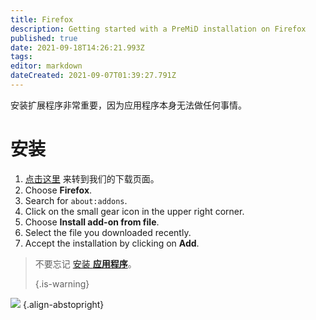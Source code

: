 ```yaml
---
title: Firefox
description: Getting started with a PreMiD installation on Firefox
published: true
date: 2021-09-18T14:26:21.993Z
tags: 
editor: markdown
dateCreated: 2021-09-07T01:39:27.791Z
---
```


安装扩展程序非常重要，因为应用程序本身无法做任何事情。

# 安装
1. [点击这里](https://premid.app/downloads) 来转到我们的下载页面。
2. Choose **Firefox**.
3. Search for `about:addons`.
4. Click on the small gear icon in the upper right corner.
5. Choose **Install add-on from file**.
6. Select the file you downloaded recently.
7. Accept the installation by clicking on **Add**.

> 不要忘记 [安装 **应用程序**](/install)。 
> 
> {.is-warning}

![](https://img.icons8.com/color/2x/firefox.png) {.align-abstopright}